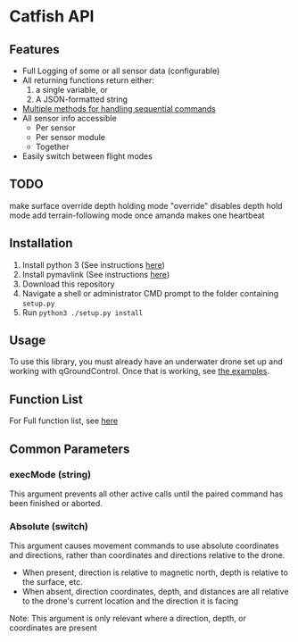 # Catfish API

## Features

- Full Logging of some or all sensor data (configurable)
- All returning functions return either:
    1. a single variable, or
    2. A JSON-formatted string
- [Multiple methods for handling sequential commands](docs/executionModes.md)
- All sensor info accessible
  - Per sensor
  - Per sensor module
  - Together
- Easily switch between flight modes

## TODO

make surface override depth holding mode
"override" disables depth hold mode
add terrain-following mode once amanda makes one
heartbeat

## Installation

1. Install python 3 (See instructions [here](https://realpython.com/installing-python/))
1. Install pymavlink (See instructions [here](https://github.com/ArduPilot/pymavlink))
1. Download this repository
1. Navigate a shell or administrator CMD prompt to the folder containing `setup.py`
1. Run `python3 ./setup.py install`

## Usage

To use this library, you must already have an underwater drone set up and working with qGroundControl.  Once that is working, see [the examples](examples/).

## Function List

For Full function list, see [here](docs/functions.py)

## Common Parameters

### execMode (string)  

This argument prevents all other active calls until the paired command has been finished or aborted.

### Absolute (switch)

This argument causes movement commands to use absolute coordinates and directions, rather than coordinates and directions relative to the drone.

- When present, direction is relative to magnetic north, depth is relative to the surface, etc.
- When absent, direction coordinates, depth, and distances are all relative to the drone's current location and the direction it is facing

Note: This argument is only relevant where a direction, depth, or coordinates are present

